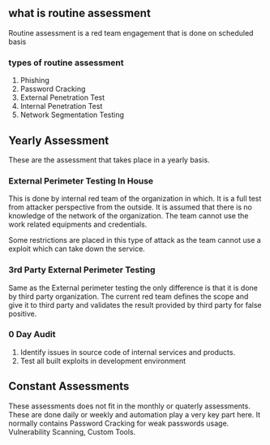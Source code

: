
## what is routine assessment

Routine assessment is a red team engagement that is done on scheduled basis

### types of routine assessment

1. Phishing
2. Password Cracking
3. External Penetration Test
4. Internal Penetration Test
5. Network Segmentation Testing

## Yearly Assessment

These are the assessment that takes place in a yearly basis.

### External Perimeter Testing In House

This is done by internal red team of the organization in which. It is a full test from attacker perspective from the outside. It is assumed that there is no knowledge of the network of the organization. The team cannot use the work related equipments and credentials. 

Some restrictions are placed in this type of attack as the team cannot use a exploit which can take down the service.

### 3rd Party External Perimeter Testing

Same as the External perimeter testing the only difference is that it is done by third party organization. The current red team defines the scope and give it to third party and validates the result provided by third party for false positive.

### 0 Day Audit

1. Identify issues in source code of internal services and products.
2. Test all built exploits in development environment

## Constant Assessments

These assessments does not fit in the monthly or quaterly assessments. These are done daily or weekly and automation play a very key part here. It normally contains Password Cracking for weak passwords usage. Vulnerability Scanning, Custom Tools.

